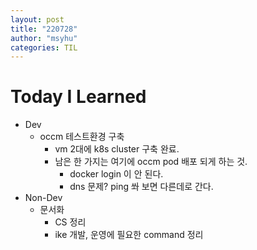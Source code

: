 ```yaml
---
layout: post
title: "220728"
author: "msyhu"
categories: TIL
---
```


# Today I Learned
- Dev
  - occm 테스트환경 구축
    - vm 2대에 k8s cluster 구축 완료.
    - 남은 한 가지는 여기에 occm pod 배포 되게 하는 것.
      - docker login 이 안 된다.
      - dns 문제? ping 쏴 보면 다른데로 간다.
- Non-Dev
  - 문서화
    - CS 정리
    - ike 개발, 운영에 필요한 command 정리
